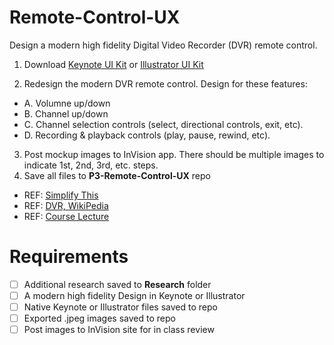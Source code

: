 Remote-Control-UX
=================

Design a modern high fidelity Digital Video Recorder (DVR) remote control.

1. Download [Keynote UI Kit](https://www.dropbox.com/s/r7zc6uk2tc5x369/keynote_wireframe_gui_toolkit.zip) or 
[Illustrator UI Kit](https://www.dropbox.com/s/r8iwx3oikb1i9ql/illustrator_wireframe_gui_toolkit.zip)

2. Redesign the modern DVR remote control. Design for these features: 

 * A. Volumne up/down
 * B. Channel up/down
 * C. Channel selection controls (select, directional controls, exit, etc). 
 * D. Recording & playback controls (play, pause, rewind, etc). 


3. Post mockup images to InVision app. There should be multiple images to indicate 1st, 2nd, 3rd, etc. steps. 
4. Save all files to **P3-Remote-Control-UX** repo

* REF: [Simplify This](http://www.simpleandusable.com/simplify-this)
* REF: [DVR, WikiPedia](http://en.wikipedia.org/wiki/Digital_video_recorder)
* REF: [Course Lecture](http://manikoth.com/gdes254?page=2)

Requirements
=================
* [ ] Additional research saved to **Research** folder
* [ ] A modern high fidelity Design in Keynote or Illustrator
* [ ] Native Keynote or Illustrator files saved to repo
* [ ] Exported .jpeg images saved to repo
* [ ] Post images to InVision site for in class review

